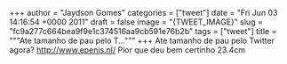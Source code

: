
+++
author = "Jaydson Gomes"
categories = ["tweet"]
date = "Fri Jun 03 14:16:54 +0000 2011"
draft = false
image = "{TWEET_IMAGE}"
slug = "fc9a277c664bea9f9e1c374516aa9cb591e76b2b"
tags = ["tweet"]
title = """Ate tamanho de pau pelo T..."""
+++
Ate tamanho de pau pelo Twitter agora? http://www.epenis.nl/ Pior que deu bem certinho 23.4cm
